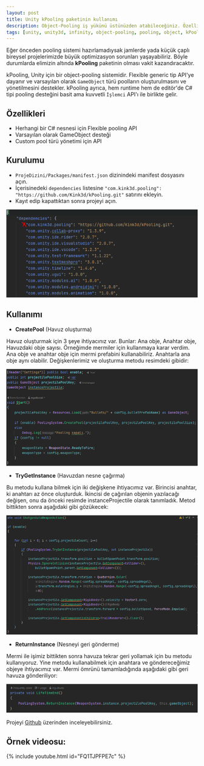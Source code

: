 ```yaml
---
layout: post
title: Unity kPooling paketinin kullanımı
description: Object-Pooling iş yükünü üstünüzden atabileceğiniz. Özellikle Jam ve Indie oyunlarınızda vaktinizin cebinizde kalmasını sağlayacak şey kPooling.
tags: [unity, unity3d, infinity, object-pooling, pooling, object, kPooling]
---
```


Eğer önceden pooling sistemi hazırlamadıysak jamlerde yada küçük çaplı bireysel projelerimizde büyük optimizasyon sorunları yaşayabiliriz. Böyle durumlarda elimizin altında **kPooling** paketinin olması vakit kazandıracaktır.

kPooling, Unity için bir object-pooling sistemidir. Flexible generic tip API'ye dayanır ve varsayılan olarak `GameObject` türü poolların oluşturulmasını ve yönetilmesini destekler. kPooling ayrıca, hem runtime hem de editör'de C# tipi pooling desteğini basit ama kuvvetli `İşlemci` API'ı ile birlikte gelir.

## Özellikleri

* Herhangi bir C# nesnesi için Flexible pooling API
* Varsayılan olarak GameObject desteği
* Custom pool türü yönetimi için API

## Kurulumu

* `ProjeDizini/Packages/manifest.json` dizinindeki manifest dosyasını açın.
* İçerisinedeki `dependencies` listesine `"com.kink3d.pooling": "https://github.com/Kink3d/kPooling.git"` satırını ekleyin.
* Kayıt edip kapattıktan sonra projeyi açın.

![resim1](/assets/img/kPooling-Example/kPool-2.PNG)

## Kullanımı

* **CreatePool** (Havuz oluşturma)

Havuz oluşturmak için 3 şeye ihtiyacınız var. Bunlar: Ana obje, Anahtar obje, Havuzdaki obje sayısı.
Örneğimde mermiler için kullanmaya karar verdim. Ana obje ve anahtar obje için mermi prefabini kullanabiliriz. Anahtarla ana obje aynı olabilir. Değişkenlerimiz ve oluşturma metodu resimdeki gibidir:

![resim1](/assets/img/kPooling-Example/kPool-3.PNG)

* **TryGetInstance** (Havuzdan nesne çağırma)

Bu metodu kullana bilmek için iki değişkene ihtiyacımız var. Birincisi anahtar, ki anahtarı az önce oluşturduk. İkincisi de çağırılan objenin yazılacağı değişen, onu da önceki resimde instanceProjectile olarak tanımladık. Metod bittikten sonra aşağıdaki gibi gözükecek:

![resim1](/assets/img/kPooling-Example/kPool-4.PNG)

* **ReturnInstance** (Nesneyi geri gönderme)

Mermi ile işimiz bittikten sonra havuza tekrar geri yollamak için bu metodu kullanıyoruz. Yine metodu kullanabilmek için anahtara ve göndereceğimiz objeye ihtiyacımız var. Mermi ömrünü tamamladığında aşağıdaki gibi geri havuza gönderiliyor:

![resim1](/assets/img/kPooling-Example/kPool-5.PNG)

Projeyi [Github][git] üzerinden inceleyebilirsiniz.

## Örnek videosu:

{% include youtube.html id="FQ1TJPFPE7c" %}

[git]: https://github.com/ergulburak/kPooling-Example